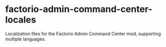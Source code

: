 # factorio-admin-command-center-locales
Localization files for the Factorio Admin Command Center mod, supporting multiple languages.
